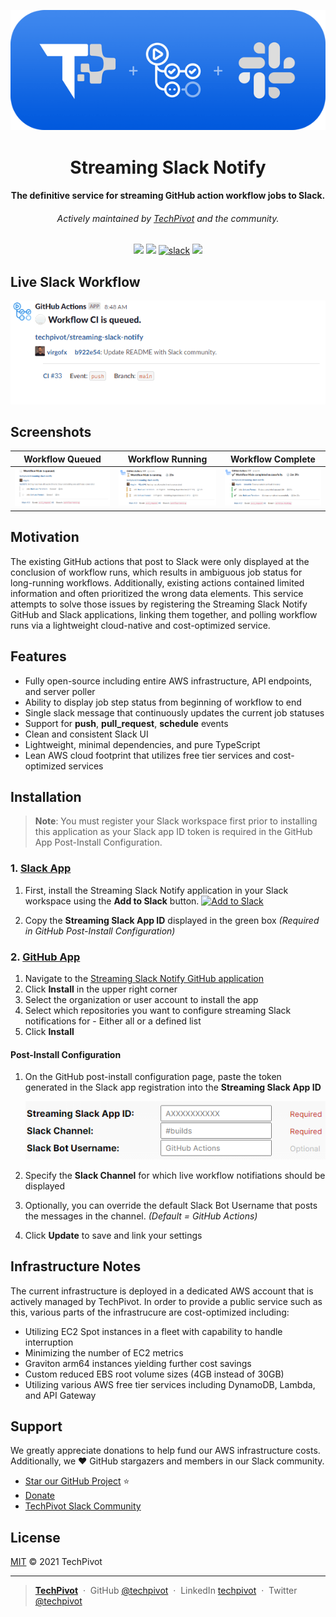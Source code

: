 <p align="center">
  <img src="./assets/techpivot-streaming-slack-notifier-logo.png" alt="TechPivot Streaming Slack Notifier Logo" />
</p>

<h1 align="center">Streaming Slack Notify</h1>

<h4 align="center">
  The definitive service for streaming GitHub action workflow jobs to Slack.
</h4>
<h6 align="center">
  Actively maintained by <a href="https://www.techpivot.net">TechPivot</a> and the community.
</h4>

<p align="center" color="red">
  <a href="https://github.com/techpivot/streaming-slack-notify/actions/workflows/ci.yml">
    <img src="https://github.com/techpivot/streaming-slack-notify/actions/workflows/ci.yml/badge.svg" /></a>
  <a href="https://codeclimate.com/repos/5eb1cb1c668cc4318e007908/maintainability">
    <img src="https://api.codeclimate.com/v1/badges/0ffe5bd35f9e43f827b9/maintainability" /></a>
  <a href="https://join.slack.com/t/techpivot/shared_invite/zt-qu89fikk-lagR4dXfwqODi7tbc8~cRg">
    <img src="https://img.shields.io/badge/slack-techpivot-077ed3.svg?logo=slack" alt="slack" /></a>
  <a href="https://github.com/techpivot/streaming-slack-notify/stargazers">
    <img src="https://img.shields.io/github/stars/techpivot/streaming-slack-notify.svg?style=social&label=Stars&cacheSeconds=900" /></a>
</p>

## Live Slack Workflow

![](./assets/screenshots/live-workflow.gif)

## Screenshots

| Workflow Queued                                                                                   | Workflow Running                                                                                  | Workflow Complete                                                                                     |
| ------------------------------------------------------------------------------------------------- | ------------------------------------------------------------------------------------------------- | ----------------------------------------------------------------------------------------------------- |
| [![](./assets/screenshots/workflow-run-queued.png)](./assets/screenshots/workflow-run-queued.png) | [![](./assets/screenshots/workflow-run-active.png)](./assets/screenshots/workflow-run-active.png) | [![](./assets/screenshots/workflow-run-complete.png)](./assets/screenshots/workflow-run-complete.png) |

## Motivation

The existing GitHub actions that post to Slack were only displayed at the conclusion of workflow runs, which results in
ambiguous job status for long-running workflows. Additionally, existing actions contained limited information and often
prioritized the wrong data elements. This service attempts to solve those issues by registering the Streaming Slack
Notify GitHub and Slack applications, linking them together, and polling workflow runs via a lightweight cloud-native
and cost-optimized service.

## Features

- Fully open-source including entire AWS infrastructure, API endpoints, and server poller
- Ability to display job step status from beginning of workflow to end
- Single slack message that continuously updates the current job statuses
- Support for **push**, **pull_request**, **schedule** events
- Clean and consistent Slack UI
- Lightweight, minimal dependencies, and pure TypeScript
- Lean AWS cloud footprint that utilizes free tier services and cost-optimized services

## Installation

> **Note**: You must register your Slack workspace first prior to installing this application as your Slack app ID token
> is required in the GitHub App Post-Install Configuration.

### 1. [Slack App](https://slack.com/oauth/v2/authorize?client_id=3012618307.1089892585986&scope=chat:write,chat:write.customize,chat:write.public&user_scope=)

1. First, install the Streaming Slack Notify application in your Slack workspace using the **Add to Slack** button.
   <a href="https://slack.com/oauth/v2/authorize?client_id=3012618307.1089892585986&scope=chat:write,chat:write.customize,chat:write.public&user_scope="><img alt="Add to Slack" height="40" width="139" src="https://platform.slack-edge.com/img/add_to_slack.png" srcSet="https://platform.slack-edge.com/img/add_to_slack.png 1x, https://platform.slack-edge.com/img/add_to_slack@2x.png 2x" /></a>

1. Copy the **Streaming Slack App ID** displayed in the green box _(Required in GitHub Post-Install Configuration)_

### 2. [GitHub App](https://github.com/apps/streaming-slack-notify)

1. Navigate to the [Streaming Slack Notify GitHub application](https://github.com/apps/streaming-slack-notify)
1. Click **Install** in the upper right corner
1. Select the organization or user account to install the app
1. Select which repositories you want to configure streaming Slack notifications for - Either all or a defined list
1. Click **Install**

#### Post-Install Configuration

1. On the GitHub post-install configuration page, paste the token generated in the Slack app registration into the
   **Streaming Slack App ID**

   ![](./assets/screenshots/github-post-install-configuration.png)

1. Specify the **Slack Channel** for which live workflow notifiations should be displayed
1. Optionally, you can override the default Slack Bot Username that posts the messages in the channel. _(Default =
   GitHub Actions)_
1. Click **Update** to save and link your settings

## Infrastructure Notes

The current infrastructure is deployed in a dedicated AWS account that is actively managed by TechPivot. In order to
provide a public service such as this, various parts of the infrastrucure are cost-optimized including:

- Utilizing EC2 Spot instances in a fleet with capability to handle interruption
- Minimizing the number of EC2 metrics
- Graviton arm64 instances yielding further cost savings
- Custom reduced EBS root volume sizes (4GB instead of 30GB)
- Utilizing various AWS free tier services including DynamoDB, Lambda, and API Gateway

## Support

We greatly appreciate donations to help fund our AWS infrastructure costs. Additionally, we ♥ GitHub stargazers and
members in our Slack community.

- [Star our GitHub Project](https://github.com/techpivot/streaming-slack-notify/stargazers) :star:
- [Donate](https://github.com/sponsors/techpivot)
- [TechPivot Slack Community](https://join.slack.com/t/techpivot/shared_invite/zt-qu89fikk-lagR4dXfwqODi7tbc8~cRg)

## License

[MIT](./LICENSE) © 2021 TechPivot

---

> **[TechPivot](https://www.techpivot.net)**&nbsp;&nbsp;&middot;&nbsp;&nbsp;GitHub
> [@techpivot](https://github.com/techpivot)&nbsp;&nbsp;&middot;&nbsp;&nbsp;LinkedIn
> [techpivot](https://www.linkedin.com/company/techpivot/)&nbsp;&nbsp;&middot;&nbsp;&nbsp;Twitter
> [@techpivot](https://twitter.com/techpivot)
